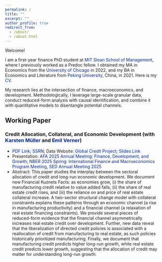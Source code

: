 ```yaml
---
permalink: /
title: ""
excerpt: ""
author_profile: true
redirect_from: 
  - /about/
  - /about.html
---
```


Welcome!

I am a first-year finance PhD student at <a href='https://mitsloan.mit.edu/' style="color:#002896; text-decoration: none;">MIT Sloan School of Management</a>, where I previously worked as a Predoc fellow. I obtained my MA in Economics from the <a href='https://www.uchicago.edu/en' style="color:#002896; text-decoration: none;">University of Chicago</a> in 2022, and my BA in Economics and Literature from <a href='https://english.pku.edu.cn/' style="color:#002896; text-decoration: none;">Peking University</a>, China, in 2021. Here is my <a href='https://paulwdai.github.io/files/CV_Paul_Dai.pdf' style="color:#002896; text-decoration: none;">CV</a>.

My research lies at the intersection of finance, macroeconomics, and development. Methodologically, I leverage large-scale granular data, conduct reduced-form analysis with causal identification, and combine it with quantitative models to disentangle potential channels.

## Working Paper

### Credit Allocation, Collateral, and Economic Development (with <a href='https://www.karstenmueller.com/' style="color:#002896; text-decoration: none;">Karsten M&uuml;ller</a> and <a href='https://www.emilverner.com/' style="color:#002896; text-decoration: none;">Emil Verner</a>)
  - <a href='https://paulwdai.github.io/files/DMV.pdf' style="color:#002896; text-decoration: none;">PDF Link</a>; <a href='https://papers.ssrn.com/sol3/papers.cfm?abstract_id=5079393' style="color:#002896; text-decoration: none;">SSRN</a>; Data Website: <a href='https://www.globalcreditproject.com/' style="color:#002896; text-decoration: none;">Global Credit Project</a>; <a href='https://paulwdai.github.io/files/Slides_FinanceStructuralChangeGrowth.pdf' style="color:#002896; text-decoration: none;">Slides Link</a>
  - Presentation: <a href='https://www.aeaweb.org/conference/2025/preliminary/1836?q=eNqrVipOLS7OzM8LqSxIVbKqhnGVrAxrawGlCArI' style="color:#002896; text-decoration: none;">AFA 2025 Annual Meeting: Finance, Development, and Growth</a>; <a href='https://www.nber.org/conferences/international-finance-and-macroeconomics-program-meeting-spring-2025' style="color:#002896; text-decoration: none;">NBER 2025 Spring: International Finance and Macroeconomics Program Meeting, SED Annual Meeting 2025</a>
  - Abstract: This paper studies the interplay between the sectoral allocation of credit and long-run economic development. We document new Financial Kuznets Facts: as economies grow, (i) the share of manufacturing credit relative to value added falls, (ii) the share of real estate credit rises, and (iii) the reliance on and price of real estate collateral increase. A two-sector structural change model with collateral constraints explains these patterns through an economic channel (a rise in manufacturing productivity) and a financial channel (a relaxation of real estate financing constraints). We provide several pieces of reduced-form evidence that the financial channel asymmetrically increases real estate credit over development. Further, new data reveal that the liberalization of directed credit policies is associated with a reallocation of credit from manufacturing to real estate, as such policies historically prioritized manufacturing. Finally, we document that manufacturing credit predicts higher long-run growth, while real estate credit predicts lower growth, suggesting that the allocation of credit may matter for understanding long-run growth.
